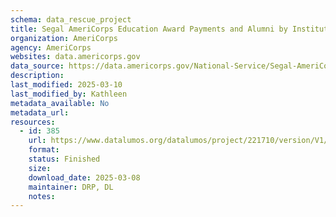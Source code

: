 ```yaml
---
schema: data_rescue_project 
title: Segal AmeriCorps Education Award Payments and Alumni by Institution 2020
organization: AmeriCorps
agency: AmeriCorps
websites: data.americorps.gov
data_source: https://data.americorps.gov/National-Service/Segal-AmeriCorps-Education-Award-Payments-and-Alum/8t8t-a6ry
description: 
last_modified: 2025-03-10
last_modified_by: Kathleen
metadata_available: No
metadata_url: 
resources:
  - id: 385
    url: https://www.datalumos.org/datalumos/project/221710/version/V1/view
    format: 
    status: Finished
    size: 
    download_date: 2025-03-08
    maintainer: DRP, DL
    notes: 
---
```

